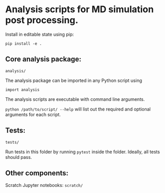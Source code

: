 # Analysis scripts for MD simulation post processing.

Install in editable state using pip:

`pip install -e .`

## Core analysis package:
`analysis/`

The analysis package can be imported in any Python script using

`import analysis`

The analysis scripts are executable with command line arguments.

`python /path/to/script/ --help`
will list out the required and optional arguments for each script.

## Tests:
`tests/`

Run tests in this folder by running
`pytest`
inside the folder. Ideally, all tests should pass.

## Other components:
Scratch Jupyter notebooks:
`scratch/`
